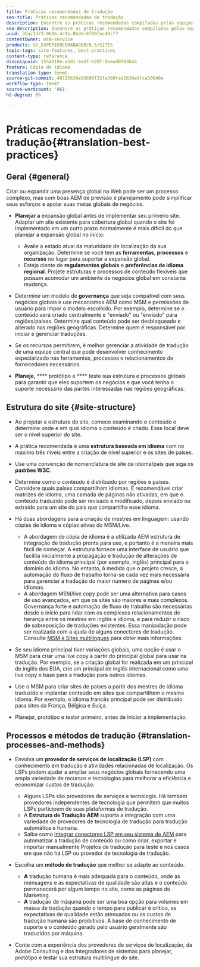 ```yaml
---
title: Práticas recomendadas de tradução
seo-title: Práticas recomendadas de tradução
description: Encontre as práticas recomendadas compiladas pelas equipes de engenharia e consultoria de Adobe para ajudá-lo a trabalhar com projetos de tradução.
seo-description: Encontre as práticas recomendadas compiladas pelas equipes de engenharia e consultoria de Adobe para ajudá-lo a trabalhar com projetos de tradução.
uuid: 3bac1d73-9696-4c9b-8bdd-6f00fac40cf7
contentOwner: msm-service
products: SG_EXPERIENCEMANAGER/6.5/SITES
topic-tags: site-features, best-practices
content-type: reference
discoiquuid: 1554010e-a1d1-4edf-b28f-9eead8f83b4a
feature: Cópia de idioma
translation-type: tm+mt
source-git-commit: 48726639e93696f32fa368fad2630e6fca50640e
workflow-type: tm+mt
source-wordcount: '861'
ht-degree: 0%

---
```



# Práticas recomendadas de tradução{#translation-best-practices}

## Geral {#general}

Criar ou expandir uma presença global na Web pode ser um processo complexo, mas com boas AEM de previsão e planejamento pode simplificar seus esforços e apoiar suas metas globais de negócios.

* **Planejar a** expansão global antes de implementar seu primeiro site. Adaptar um site existente para cobertura global quando o site foi implementado em um curto prazo normalmente é mais difícil do que planejar a expansão global no início:

   * Avalie o estado atual da maturidade de localização da sua organização. Determine se você tem as **ferramentas**, **processos** e **recursos** no lugar para suportar a expansão global.
   * Esteja ciente de **regulamentos globais** e **preferências de idioma regional**. Projete estruturas e processos de conteúdo flexíveis que possam acomodar um ambiente de negócios global em constante mudança.

* Determine um modelo de **governança** que seja compatível com seus negócios globais e use mecanismos AEM como MSM e permissões de usuário para impor o modelo escolhido. Por exemplo, determine se o conteúdo será criado centralmente e &quot;enviado&quot; ou &quot;enviado&quot; para regiões/países. Determine qual conteúdo pode ser desbloqueado e alterado nas regiões geográficas. Determine quem é responsável por iniciar e gerenciar traduções.
* Se os recursos permitirem, é melhor gerenciar a atividade de tradução de uma equipe central que pode desenvolver conhecimento especializado nas ferramentas, processos e relacionamentos de fornecedores necessários.
* **Planeje**,  **** protótipo e  **** teste sua estrutura e processos globais para garantir que eles suportem os negócios e que você tenha o suporte necessário das partes interessadas nas regiões geográficas.

## Estrutura do site  {#site-structure}

* Ao projetar a estrutura do site, comece examinando o conteúdo e determine onde e em qual idioma o conteúdo é criado. Esse local deve ser o nível superior do site.
* A prática recomendada é uma **estrutura baseada em idioma** com no máximo três níveis entre a criação de nível superior e os sites de países.
* Use uma convenção de nomenclatura de site de idioma/país que siga os **padrões W3C**.
* Determine como o conteúdo é distribuído por regiões e países. Considere quais países compartilham idiomas. É recomendável criar matrizes de idioma, uma camada de páginas não ativadas, em que o conteúdo traduzido pode ser revisado e modificado, depois enviado ou extraído para um site do país que compartilha esse idioma.
* Há duas abordagens para a criação de mestres em linguagem: usando cópias de idioma e cópias ativas do MSM/Live.

   * A abordagem de cópia de idioma é a utilizada AEM estrutura de integração de tradução pronta para uso, e portanto é a maneira mais fácil de começar. A estrutura fornece uma interface de usuário que facilita inicialmente a propagação e tradução de alterações de conteúdo do idioma principal (por exemplo, inglês) principal para o domínio do idioma. No entanto, à medida que o projeto cresce, a automação do fluxo de trabalho torna-se cada vez mais necessária para gerenciar a tradução do maior número de páginas e/ou idiomas.
   * A abordagem MSM/live copy pode ser uma alternativa para casos de uso avançados, em que os sites são maiores e mais complexos. Governança forte e automação de fluxo de trabalho são necessárias desde o início para lidar com os complexos relacionamentos de herança entre os mestres em inglês e idioma, e para reduzir o risco de sobreposição de traduções existentes. Essa manipulação pode ser realizada com a ajuda de alguns conectores de tradução. Consulte [MSM e Sites multilíngues](/help/sites-administering/msm-best-practices.md#msm-and-multilingual-websites) para obter mais informações.

* Se seu idioma principal tiver variações globais, uma opção é usar o MSM para criar uma live copy a partir do principal global para usar na tradução. Por exemplo, se a criação global for realizada em um principal de inglês dos EUA, crie um principal de inglês internacional como uma live copy e base para a tradução para outros idiomas.
* Use o MSM para criar sites de países a partir dos mestres de idioma traduzido e implantar conteúdo em sites que compartilhem o mesmo idioma. Por exemplo, o idioma francês principal pode ser distribuído para sites da França, Bélgica e Suíça.
* Planejar, protótipo e testar primeiro, antes de iniciar a implementação.

## Processos e métodos de tradução {#translation-processes-and-methods}

* Envolva um **provedor de serviços de localização (LSP)** com conhecimento em tradução e atividades relacionadas de localização. Os LSPs podem ajudar a ampliar seus negócios globais fornecendo uma ampla variedade de recursos e tecnologias para melhorar a eficiência e economizar custos de tradução:

   * Alguns LSPs são provedores de serviços e tecnologia. Há também provedores independentes de tecnologia que permitem que muitos LSPs participem de suas plataformas de tradução.
   * A **Estrutura de Tradução AEM** suporta a integração com uma variedade de provedores de tecnologia de tradução para tradução automática e humana.
   * Saiba como [integrar conectores LSP em seu sistema de AEM](/help/sites-administering/translation.md) para automatizar a tradução de conteúdo ou como criar, exportar e importar manualmente Projetos de tradução para teste e nos casos em que não há LSP ou provedor de tecnologia de tradução.

* Escolha um **método de tradução** que melhor se adapte ao conteúdo.

   * **A** tradução humana é mais adequada para o conteúdo, onde as mensagens e as expectativas de qualidade são altas e o conteúdo permanecerá por algum tempo no site, como as páginas de Marketing.
   * **A** tradução de máquina pode ser uma boa opção para volumes em massa de tradução quando o tempo para publicar é crítico, as expectativas de qualidade estão atenuadas ou os custos de tradução humana são proibitivos. A base de conhecimento de suporte e o conteúdo gerado pelo usuário geralmente são traduzidos por máquina.

* Conte com a experiência dos provedores de serviços de localização, da Adobe Consulting e dos Integradores de sistemas para planejar, protótipo e testar sua estrutura multilíngue do site.

